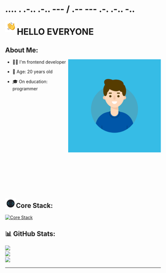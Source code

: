 # .... . .-.. .-.. --- / .-- --- .-. .-.. -..

<img alt="hello world" src="./assets/gifs/hand.gif" width='38' align="left"/>

# **HELLO EVERYONE**

## About Me:

<img alt="hello world" src="./assets/gifs/me.gif" height='300px' align="right"/>

- 👨‍💻 I'm frontend developer

- 👨 Age: 20 years old

- &#127891; On education: programmer

## &nbsp;

## &nbsp;

## &nbsp;

## &nbsp;

## &nbsp;

## &nbsp;

<img alt="devstack" src="./assets/gifs/devstack.gif" width='35' align="left"/>

## Core Stack:


[![Core Stack](https://skillicons.dev/icons?i=react,ts,js,redux,html,css,tailwind,&perline=9)](https://skillicons.dev)

## 📊 GitHub Stats:

![](https://github-readme-stats.vercel.app/api?username=e1nur&theme=react&hide_border=true&include_all_commits=false&count_private=false)<br/>
![](https://github-readme-streak-stats.herokuapp.com/?user=e1nur&theme=react&hide_border=true)<br/>
![](https://github-readme-stats.vercel.app/api/top-langs/?username=e1nur&theme=react&hide_border=true&include_all_commits=false&count_private=false&layout=compact)

---

